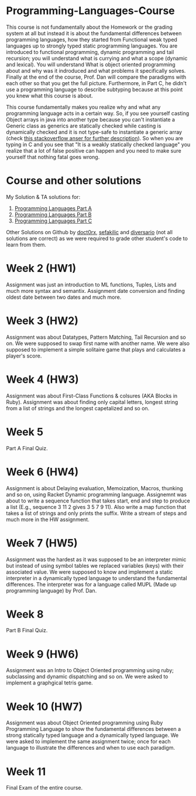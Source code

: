 # Programming-Languages-Course
This course is not fundamentally about the Homework or the grading system at all but instead it is about the fundamental differences between programming languages, how they started from Functional weak typed languages up to strongly typed static programming languages. You are introduced to functional programming, dynamic programming and tail recursion; you will understand what is currying and what a scope (dynamic and lexical). You will understand What is object oriented programming about and why was it indroduced and what problems it specifically solves. Finally at the end of the course, Prof. Dan will compare the paradigms with each other so that you get the full picture. Furthermore, in Part C, he didn't use a programming language to describe subtyping because at this point you knew what this course is about.

This course fundamentally makes you realize why and what any programming language acts in a certain way. So, if you see yourself casting Object arrays in java into another type because you can't instantiate a Generic class as generics are statically checked while casting is dynamically checked and it is not type-safe to instantiate a generic array (check [this stackoverflow anser for further description](https://stackoverflow.com/questions/2927391/whats-the-reason-i-cant-create-generic-array-types-in-java)). So when you are typing in C and you see that "It is a weakly statically checked language" you realize that a lot of false positive can happen and you need to make sure yourself that nothing fatal goes wrong.

# Course and other solutions
My Solution & TA solutions for:
1. [Programming Languages Part A](https://www.coursera.org/learn/programming-languages)
2. [Programming Languages Part B](https://www.coursera.org/learn/programming-languages-part-b)
3. [Programming Languages Part C](https://www.coursera.org/learn/programming-languages-part-c)


Other Solutions on Github by [doct0rx](https://github.com/doct0rX/ProgrammingLanguages), [sefakilic](https://github.com/sefakilic/coursera-proglang) and [diversario](https://github.com/diversario/coursera-proglang-003) \(not all solutions are correct\)
as we were required to grade other student's code to learn from them.

# Week 2 (HW1)
Assignment was just an introduction to ML functions, Tuples, Lists and much more syntax and semantix. Assignment date conversion and finding oldest date between two dates and much more.

# Week 3 (HW2)
Assignment was about Datatypes, Pattern Matching, Tail Recursion and so on. We were supposed to swap first name with another name. We were also supposed to implement a simple solitaire game that plays and calculates a player's score.

# Week 4 (HW3)
Assignment was about First-Class Functions & colsures (AKA Blocks in Ruby). Assignment was about finding only capital letters, longest string from a list of strings and the longest capetalized and so on.

# Week 5
Part A Final Quiz.

# Week 6 (HW4)
Assignment is about Delaying evaluation, Memoization, Macros, thunking and so on, using Racket Dynamic programming language. Assignemnt was about to write a sequence function that takes start, end and step to produce a list (E.g., sequence 3 11 2 gives 3 5 7 9 11). Also write a map function that takes a list of strings and only prints the suffix. Write a stream of steps and much more in the HW assignment.

# Week 7 (HW5)
Assignment was the hardest as it was supposed to be an interpreter mimic but instead of using symbol tables we replaced variables (keys) with their associated value. We were supposed to know and implement a static interpreter in a dynamically typed language to understand the fundamental differences. The interpreter was for a language called MUPL (Made up programming language) by Prof. Dan.

# Week 8
Part B Final Quiz.

# Week 9 (HW6)
Assignment was an Intro to Object Oriented programming using ruby; subclassing and dynamic dispatching and so on. We were asked to implement a graphgical tetris game.


# Week 10 (HW7)
Assignment was about Object Oriented programming using Ruby Programming Language to show the fundamental differences between a strong statically typed language and a dynamically typed language. We were asked to implement the same assignment twice; once for each language to illustrate the differences and when to use each paradigm.

# Week 11
Final Exam of the entire course.
